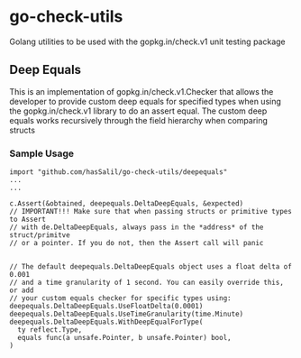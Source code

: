 # go-check-utils
Golang utilities to be used with the gopkg.in/check.v1 unit testing package

## Deep Equals
This is an implementation of gopkg.in/check.v1.Checker that allows the developer to provide custom deep equals for specified types when using the gopkg.in/check.v1 library to do an assert equal. The custom deep equals works recursively through the field hierarchy when comparing structs

### Sample Usage
```
import "github.com/hasSalil/go-check-utils/deepequals"
...
...

c.Assert(&obtained, deepequals.DeltaDeepEquals, &expected)
// IMPORTANT!!! Make sure that when passing structs or primitive types to Assert
// with de.DeltaDeepEquals, always pass in the *address* of the struct/primitve
// or a pointer. If you do not, then the Assert call will panic


// The default deepequals.DeltaDeepEquals object uses a float delta of 0.001
// and a time granularity of 1 second. You can easily override this, or add
// your custom equals checker for specific types using:
deepequals.DeltaDeepEquals.UseFloatDelta(0.0001)
deepequals.DeltaDeepEquals.UseTimeGranularity(time.Minute)
deepequals.DeltaDeepEquals.WithDeepEqualForType(
  ty reflect.Type,
  equals func(a unsafe.Pointer, b unsafe.Pointer) bool,
)
```
